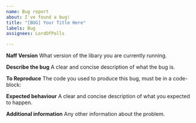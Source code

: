 ```yaml
---
name: Bug report
about: I've found a bug!
title: "[BUG] Your Title Here"
labels: Bug
assignees: LordOfPolls

---
```


**Naff Version**
What version of the libary you are currently running.

**Describe the bug**
A clear and concise description of what the bug is.

**To Reproduce**
The code you used to produce this bug, must be in a code-block:

**Expected behaviour**
A clear and concise description of what you expected to happen.

**Additional information**
Any other information about the problem.
